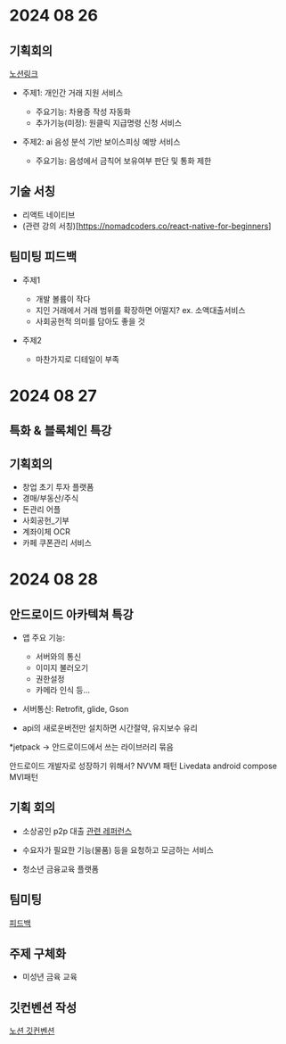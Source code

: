 # 2024 08 26

## 기획회의

[노션링크](https://www.notion.so/240826-2a7ecdb4141d4da8a66380dba0fac903)

 - 주제1: 개인간 거래 지원 서비스
   - 주요기능: 차용증 작성 자동화
   - 추가기능(미정): 원클릭 지급명령 신청 서비스

 - 주제2: ai 음성 분석 기반 보이스피싱 예방 서비스
   - 주요기능: 음성에서 금칙어 보유여부 판단 및 통화 제한
  

## 기술 서칭

 - 리액트 네이티브 
 - (관련 강의 서칭)[https://nomadcoders.co/react-native-for-beginners]


## 팀미팅 피드백

 - 주제1
   - 개발 볼륨이 작다
   - 지인 거래에서 거래 범위를 확장하면 어떨지? ex. 소액대출서비스
   - 사회공헌적 의미를 담아도 좋을 것 

 - 주제2
   - 마찬가지로 디테일이 부족 


# 2024 08 27 

## 특화 & 블록체인 특강

## 기획회의
 - 창업 초기 투자 플랫폼 
 - 경매/부동산/주식
 - 돈관리 어플
 - 사회공헌_기부
 - 계좌이체 OCR 
 - 카페 쿠폰관리 서비스 


# 2024 08 28 

## 안드로이드 아카텍쳐 특강 

 - 앱 주요 기능:
   - 서버와의 통신 
   - 이미지 불러오기
   - 권한설정 
   - 카메라 인식 등...

 - 서버통신: Retrofit, glide, Gson
 - api의 새로운버전만 설치하면 시간절약, 유지보수 유리

  *jetpack
    -> 안드로이드에서 쓰는 라이브러리 묶음 

  안드로이드 개발자로 성장하기 위해서?
  NVVM 패턴
  Livedata
  android compose
  MVI패턴

## 기획 회의 

 - 소상공인 p2p 대출
  [관련 레퍼런스](https://blog.naver.com/fundamaster )

 - 수요자가 필요한 기능(물품) 등을 요청하고 모금하는 서비스

 - 청소년 금융교육 플랫폼


## 팀미팅 

  [피드백](https://www.notion.so/240828-81b1cb0c297f4294985395c3d605fa56)

## 주제 구체화 
 - 미성년 금육 교육 

## 깃컨벤션 작성 
  [노션 깃컨벤션](https://www.notion.so/Git-54e4e7ccd2f94680b639a36d12b9c3bd)